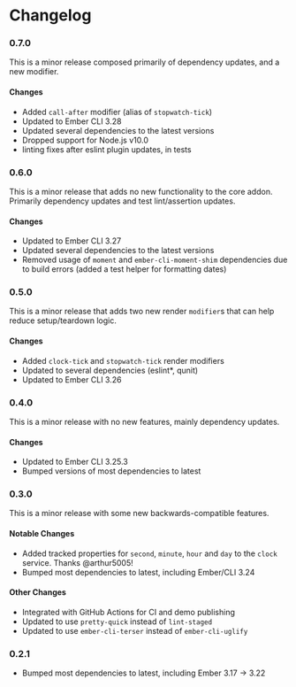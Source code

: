 # Changelog

### 0.7.0

This is a minor release composed primarily of dependency updates, and a new modifier.

#### Changes

-   Added `call-after` modifier (alias of `stopwatch-tick`)
-   Updated to Ember CLI 3.28
-   Updated several dependencies to the latest versions
-   Dropped support for Node.js v10.0
-   linting fixes after eslint plugin updates, in tests

### 0.6.0

This is a minor release that adds no new functionality to the core addon. Primarily dependency updates and test lint/assertion updates.

#### Changes

-   Updated to Ember CLI 3.27
-   Updated several dependencies to the latest versions
-   Removed usage of `moment` and `ember-cli-moment-shim` dependencies due to build errors (added a test helper for formatting dates)

### 0.5.0

This is a minor release that adds two new render `modifier`s that can help reduce setup/teardown logic.

#### Changes

-   Added `clock-tick` and `stopwatch-tick` render modifiers
-   Updated to several dependencies (eslint\*, qunit)
-   Updated to Ember CLI 3.26

### 0.4.0

This is a minor release with no new features, mainly dependency updates.

#### Changes

-   Updated to Ember CLI 3.25.3
-   Bumped versions of most dependencies to latest

### 0.3.0

This is a minor release with some new backwards-compatible features.

#### Notable Changes

-   Added tracked properties for `second`, `minute`, `hour` and `day` to the `clock` service. Thanks @arthur5005!
-   Bumped most dependencies to latest, including Ember/CLI 3.24

#### Other Changes

-   Integrated with GitHub Actions for CI and demo publishing
-   Updated to use `pretty-quick` instead of `lint-staged`
-   Updated to use `ember-cli-terser` instead of `ember-cli-uglify`

### 0.2.1

-   Bumped most dependencies to latest, including Ember 3.17 -> 3.22
